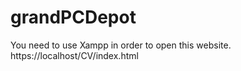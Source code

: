 # grandPCDepot
 
 
 You need to use Xampp in order to open this website.
 https://localhost/CV/index.html
